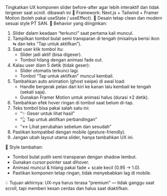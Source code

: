 Tingkatkan UX komponen slider before-after agar lebih interaktif dan tidak tergeser saat scroll.
dibawah ini
🔹 Framework: Next.js + Tailwind + Framer Motion (boleh pakai useState / useEffect).
🔹 Desain tetap clean dan modern sesuai style PT SAN.
🔹 Behavior yang diinginkan:
1. Slider dalam keadaan “terkunci” saat pertama kali muncul.
2. Tampilkan tombol bulat semi transparan di tengah (misalnya berisi ikon ⇆ dan teks “Tap untuk aktifkan”).
3. Saat user klik tombol itu:
   - Slider jadi aktif (bisa digeser).
   - Tombol hilang dengan animasi fade out.
4. Kalau user diam 5 detik (tidak geser):
   - Slider otomatis terkunci lagi.
   - Tombol “Tap untuk aktifkan” muncul kembali.
5. Tambahkan auto animation (ghost swipe) di awal load:
   - Handle bergerak pelan dari kiri ke kanan lalu kembali ke tengah (sekali saja).
   - Gunakan Framer Motion untuk animasi halus (durasi ±2 detik).
6. Tambahkan efek hover ringan di tombol saat belum di-tap.
7. Teks tombol bisa pakai salah satu ini:
   - “✨ Geser untuk lihat hasil”
   - “👆 Tap untuk aktifkan perbandingan”
   - “↔ Lihat perubahan sebelum dan sesudah”
8. Pastikan kompatibel dengan mobile (gesture-friendly).
9. Jangan ubah layout utama slider, hanya tambahkan UX ini.

🎨 Style tambahan:
- Tombol bulat putih semi transparan dengan shadow lembut.
- Gunakan cursor:pointer saat dihover.
- Animasi muncul & hilang pakai fade + scale kecil (0.95 → 1.0).
- Pastikan komponen tetap ringan, tidak menyebabkan lag di mobile.

💡 Tujuan akhirnya:
UX-nya harus terasa “premium” — tidak ganggu saat scroll, tapi memberi kesan cerdas dan halus saat diaktifkan.

